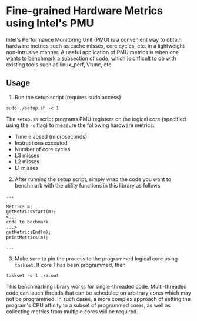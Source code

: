 # Fine-grained Hardware Metrics using Intel's PMU

Intel's Performance Monitoring Unit (PMU) is a convenient way to obtain hardware metrics such as cache misses, core cycles, etc. in a lightweight non-intrusive manner. A useful application of PMU metrics is when one wants to benchmark a subsection of code, which is difficult to do with existing tools such as linux_perf, Vtune, etc.

## Usage

1. Run the setup script (requires sudo access)
```
sudo ./setup.sh -c 1
```
The `setup.sh` script programs PMU registers on the logical core (specified using the `-c` flag) to measure the following hardware metrics:
- Time elapsed (microseconds)
- Instructions executed
- Number of core cycles
- L3 misses
- L2 misses
- L1 misses

2. After running the setup script, simply wrap the code you want to benchmark with the utility functions in this library as follows
```
...

Metrics m;
getMetricsStart(m);
<...
code to bechmark
...>
getMetricsEnd(m);
printMetrics(m);

...
```

3. Make sure to pin the process to the programmed logical core using `taskset`. If core 1 has been programmed, then
```
taskset -c 1 ./a.out
```

This benchmarking library works for single-threaded code. Multi-threaded code can lauch threads that can be scheduled on arbitrary cores which may not be programmed. In such cases, a more complex approach of setting the program's CPU affinity to a subset of programmed cores, as well as collecting metrics from multiple cores will be required.